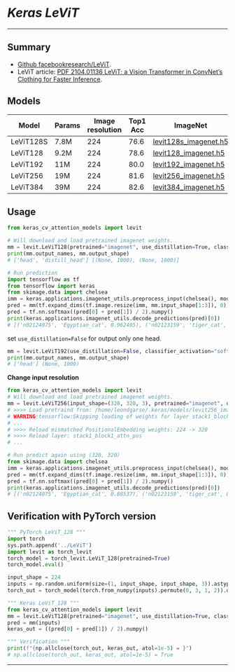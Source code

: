 # ___Keras LeViT___
***

## Summary
  - [Github facebookresearch/LeViT](https://github.com/facebookresearch/LeViT).
  - LeViT article: [PDF 2104.01136 LeViT: a Vision Transformer in ConvNet’s Clothing for Faster Inference](https://arxiv.org/pdf/2104.01136.pdf).
## Models
  | Model     | Params | Image resolution | Top1 Acc | ImageNet |
  | --------- | ------ | ---------------- | -------- | -------- |
  | LeViT128S | 7.8M   | 224              | 76.6     | [levit128s_imagenet.h5](https://github.com/leondgarse/keras_cv_attention_models/releases/download/levit/levit128s_imagenet.h5) |
  | LeViT128  | 9.2M   | 224              | 78.6     | [levit128_imagenet.h5](https://github.com/leondgarse/keras_cv_attention_models/releases/download/levit/levit128_imagenet.h5) |
  | LeViT192  | 11M    | 224              | 80.0     | [levit192_imagenet.h5](https://github.com/leondgarse/keras_cv_attention_models/releases/download/levit/levit192_imagenet.h5) |
  | LeViT256  | 19M    | 224              | 81.6     | [levit256_imagenet.h5](https://github.com/leondgarse/keras_cv_attention_models/releases/download/levit/levit256_imagenet.h5) |
  | LeViT384  | 39M    | 224              | 82.6     | [levit384_imagenet.h5](https://github.com/leondgarse/keras_cv_attention_models/releases/download/levit/levit384_imagenet.h5) |
## Usage
  ```py
  from keras_cv_attention_models import levit

  # Will download and load pretrained imagenet weights.
  mm = levit.LeViT128(pretrained="imagenet", use_distillation=True, classifier_activation=None)
  print(mm.output_names, mm.output_shape)
  # ['head', 'distill_head'] [(None, 1000), (None, 1000)]

  # Run prediction
  import tensorflow as tf
  from tensorflow import keras
  from skimage.data import chelsea
  imm = keras.applications.imagenet_utils.preprocess_input(chelsea(), mode='torch') # Chelsea the cat
  pred = mm(tf.expand_dims(tf.image.resize(imm, mm.input_shape[1:3]), 0))
  pred = tf.nn.softmax((pred[0] + pred[1]) / 2).numpy()
  print(keras.applications.imagenet_utils.decode_predictions(pred)[0])
  # [('n02124075', 'Egyptian_cat', 0.962495), ('n02123159', 'tiger_cat', 0.008833298), ...]
  ```
  set `use_distillation=False` for output only one head.
  ```py
  mm = levit.LeViT192(use_distillation=False, classifier_activation="softmax")
  print(mm.output_names, mm.output_shape)
  # ['head'] (None, 1000)
  ```
  **Change input resolution**
  ```py
  from keras_cv_attention_models import levit
  # Will download and load pretrained imagenet weights.
  mm = levit.LeViT256(input_shape=(320, 320, 3), pretrained="imagenet", use_distillation=True, classifier_activation=None)
  # >>>> Load pretraind from: /home/leondgarse/.keras/models/levit256_imagenet.h5
  # WARNING:tensorflow:Skipping loading of weights for layer stack1_block1_attn_pos due to mismatch in shape ((400, 4) vs (196, 4)).
  # ...
  # >>>> Reload mismatched PositionalEmbedding weights: 224 -> 320
  # >>>> Reload layer: stack1_block1_attn_pos
  # ...

  # Run predict again using (320, 320)
  from skimage.data import chelsea
  imm = keras.applications.imagenet_utils.preprocess_input(chelsea(), mode='torch') # Chelsea the cat
  pred = mm(tf.expand_dims(tf.image.resize(imm, mm.input_shape[1:3]), 0))
  pred = tf.nn.softmax((pred[0] + pred[1]) / 2).numpy()
  print(keras.applications.imagenet_utils.decode_predictions(pred)[0])
  # [('n02124075', 'Egyptian_cat', 0.88537), ('n02123159', 'tiger_cat', 0.09331669), ...]
  ```
## Verification with PyTorch version
  ```py
  """ PyTorch LeViT_128 """
  import torch
  sys.path.append('../LeViT')
  import levit as torch_levit
  torch_model = torch_levit.LeViT_128(pretrained=True)
  torch_model.eval()

  input_shape = 224
  inputs = np.random.uniform(size=(1, input_shape, input_shape, 3)).astype("float32")
  torch_out = torch_model(torch.from_numpy(inputs).permute(0, 3, 1, 2)).detach().numpy()

  """ Keras LeViT_128 """
  from keras_cv_attention_models import levit
  mm = levit.LeViT128(pretrained="imagenet", use_distillation=True, classifier_activation=None)
  pred = mm(inputs)
  keras_out = ((pred[0] + pred[1]) / 2).numpy()

  """ Verification """
  print(f"{np.allclose(torch_out, keras_out, atol=1e-5) = }")
  # np.allclose(torch_out, keras_out, atol=1e-5) = True
  ```
***
